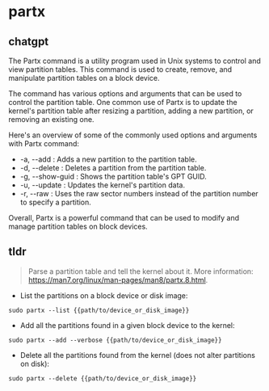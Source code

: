 # partx 
## chatgpt 
The Partx command is a utility program used in Unix systems to control and view partition tables. This command is used to create, remove, and manipulate partition tables on a block device.

The command has various options and arguments that can be used to control the partition table. One common use of Partx is to update the kernel's partition table after resizing a partition, adding a new partition, or removing an existing one.

Here's an overview of some of the commonly used options and arguments with Partx command:

- -a, --add : Adds a new partition to the partition table.
- -d, --delete : Deletes a partition from the partition table.
- -g, --show-guid : Shows the partition table's GPT GUID.
- -u, --update : Updates the kernel's partition data.
- -r, --raw : Uses the raw sector numbers instead of the partition number to specify a partition.

Overall, Partx is a powerful command that can be used to modify and manage partition tables on block devices. 

## tldr 
 
> Parse a partition table and tell the kernel about it.
> More information: <https://man7.org/linux/man-pages/man8/partx.8.html>.

- List the partitions on a block device or disk image:

`sudo partx --list {{path/to/device_or_disk_image}}`

- Add all the partitions found in a given block device to the kernel:

`sudo partx --add --verbose {{path/to/device_or_disk_image}}`

- Delete all the partitions found from the kernel (does not alter partitions on disk):

`sudo partx --delete {{path/to/device_or_disk_image}}`
